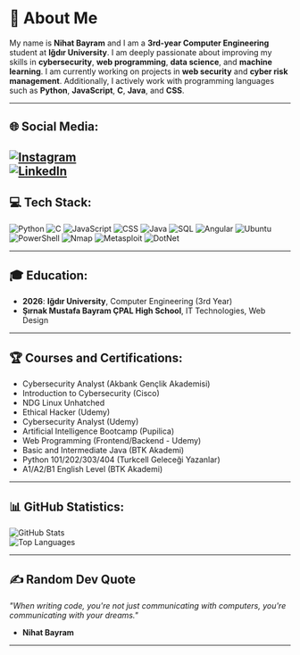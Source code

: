 # 💫 About Me  
My name is **Nihat Bayram** and I am a **3rd-year Computer Engineering** student at **Iğdır University**. I am deeply passionate about improving my skills in **cybersecurity**, **web programming**, **data science**, and **machine learning**. I am currently working on projects in **web security** and **cyber risk management**. Additionally, I actively work with programming languages such as **Python**, **JavaScript**, **C**, **Java**, and **CSS**.

---

## 🌐 **Social Media:**  
[![Instagram](https://img.shields.io/badge/Instagram-purple?style=for-the-badge&logo=instagram)](https://www.instagram.com/nihatbayramm/)  
[![LinkedIn](https://img.shields.io/badge/LinkedIn-blue?style=for-the-badge&logo=linkedin)](https://www.linkedin.com/in/nihat-bayram-b3a1b4277/)  
---

## 💻 **Tech Stack:**  
![Python](https://img.shields.io/badge/Python-3776AB?style=for-the-badge&logo=python&logoColor=white) ![C](https://img.shields.io/badge/C-00599C?style=for-the-badge&logo=c&logoColor=white) ![JavaScript](https://img.shields.io/badge/JavaScript-F7DF1E?style=for-the-badge&logo=javascript&logoColor=black) ![CSS](https://img.shields.io/badge/CSS-1572B6?style=for-the-badge&logo=css3&logoColor=white) ![Java](https://img.shields.io/badge/Java-007396?style=for-the-badge&logo=java&logoColor=white) ![SQL](https://img.shields.io/badge/SQL-4479A1?style=for-the-badge&logo=postgresql&logoColor=white) ![Angular](https://img.shields.io/badge/Angular-DD0031?style=for-the-badge&logo=angular&logoColor=white) ![Ubuntu](https://img.shields.io/badge/Ubuntu-E95420?style=for-the-badge&logo=ubuntu&logoColor=white) ![PowerShell](https://img.shields.io/badge/PowerShell-2E2E2E?style=for-the-badge&logo=powershell&logoColor=white) ![Nmap](https://img.shields.io/badge/Nmap-00B5B5?style=for-the-badge&logo=nmap&logoColor=white) ![Metasploit](https://img.shields.io/badge/Metasploit-212121?style=for-the-badge&logo=metasploit&logoColor=white) ![DotNet](https://img.shields.io/badge/.NET-512BD4?style=for-the-badge&logo=.net&logoColor=white)

---

## 🎓 **Education:**  
- **2026**: **Iğdır University**, Computer Engineering (3rd Year)  
- **Şırnak Mustafa Bayram ÇPAL High School**, IT Technologies, Web Design

---

## 🏆 **Courses and Certifications:**  
- Cybersecurity Analyst (Akbank Gençlik Akademisi)  
- Introduction to Cybersecurity (Cisco)  
- NDG Linux Unhatched  
- Ethical Hacker (Udemy)  
- Cybersecurity Analyst (Udemy)  
- Artificial Intelligence Bootcamp (Pupilica)  
- Web Programming (Frontend/Backend - Udemy)  
- Basic and Intermediate Java (BTK Akademi)  
- Python 101/202/303/404 (Turkcell Geleceği Yazanlar)  
- A1/A2/B1 English Level (BTK Akademi)

---

## 📊 **GitHub Statistics:**  
![GitHub Stats](https://github-readme-stats.vercel.app/api?username=nihatbayramm&show_icons=true&theme=radical)  
![Top Languages](https://github-readme-stats.vercel.app/api/top-langs/?username=nihatbayramm&layout=compact&theme=radical)

---

## ✍️ **Random Dev Quote**  
*"When writing code, you're not just communicating with computers, you're communicating with your dreams."*  
- **Nihat Bayram**

---
